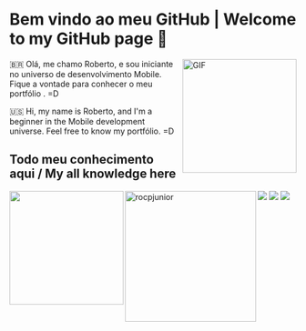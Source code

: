 # Bem vindo ao meu GitHub | Welcome to my GitHub page 🎉

<img align="right" alt="GIF" height="200px" src="https://media.giphy.com/media/6IanN6Nqj0JFK/giphy.gif">  

🇧🇷 Olá, me chamo Roberto, e sou iniciante no universo de desenvolvimento Mobile. Fique a vontade para conhecer o meu portfólio . =D

🇺🇸 Hi, my name is Roberto, and I'm a beginner in the Mobile development universe. Feel free to know my portfólio. =D  

## Todo meu conhecimento aqui / My all knowledge here
<div>
  <a href="http://github.com/rocpjunior">
    <img height="200em" align="left" src="https://github-readme-stats.vercel.app/api?username=rocpjunior&show_icons=true&theme=dark&include_all_commits=true&count_private=false"/>
    <img height="230em" align="left" src="https://github-readme-stats.vercel.app/api/top-langs/?username=rocpjunior&count16&theme=dracula" alt="rocpjunior"/>
</div>
  
  <div>
    <a href="https://twitter.com/rocpjunior" target="_blank"><img src="https://img.shields.io/badge/Twitter-1DA1F2?style=for-the-badge&logo=twitter&logoColor=white"></a>
    <a href="https://www.linkedin.com/in/roberto-cirera-procopio-jr/" target="_blank"><img src="https://img.shields.io/badge/-LinkedIn-%23007785?style=for-the-badge&logo=linkedin&logoColor=white" target="_blank"></a>
    <a href="mailto:rocpjunior@icloud.com"><img src="https://img.shields.io/badge/ProtonMail-8B89CC?style=for-the-badge&logo=protonmail&logoColor=white"></a>
  </div>

